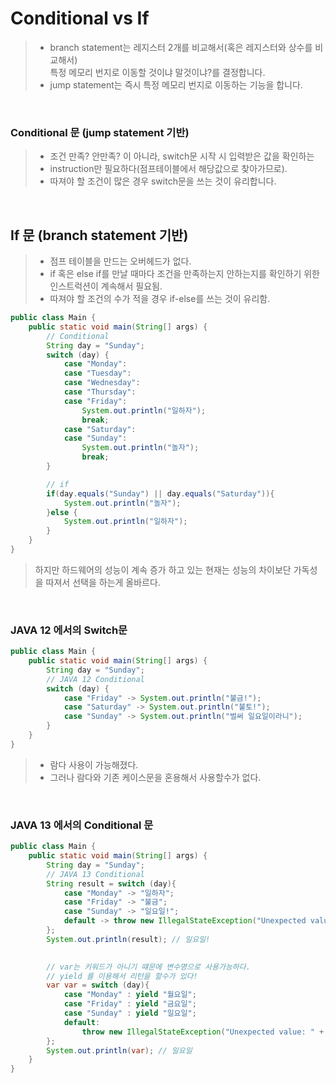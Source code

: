 # Conditional vs If
> * branch statement는 레지스터 2개를 비교해서(혹은 레지스터와 상수를 비교해서)   
    특정 메모리 번지로 이동할 것이냐 말것이냐?를 결정합니다.  
> * jump statement는 즉시 특정 메모리 번지로 이동하는 기능을 합니다.  

<br>

### Conditional 문 (jump statement 기반)
> * 조건 만족? 안만족? 이 아니라, switch문 시작 시 입력받은 값을 확인하는
> * instruction만 필요하다(점프테이블에서 해당값으로 찾아가므로).
> * 따져야 할 조건이 많은 경우 switch문을 쓰는 것이 유리합니다.

<br>

## If 문 (branch statement 기반)
> * 점프 테이블을 만드는 오버헤드가 없다.
> * if 혹은 else if를 만날 때마다 조건을 만족하는지 안하는지를 확인하기 위한 인스트럭션이 계속해서 필요됨.
> * 따져야 할 조건의 수가 적을 경우 if-else를 쓰는 것이 유리함.


```java
public class Main {
    public static void main(String[] args) {
        // Conditional
        String day = "Sunday";
        switch (day) {
            case "Monday":
            case "Tuesday":
            case "Wednesday":
            case "Thursday":
            case "Friday":
                System.out.println("일하자");
                break;
            case "Saturday":
            case "Sunday":
                System.out.println("놀자");
                break;
        }

        // if
        if(day.equals("Sunday") || day.equals("Saturday")){
            System.out.println("놀자");
        }else {
            System.out.println("일하자");
        }
    }
}
```

> 하지만 하드웨어의 성능이 계속 증가 하고 있는 현재는 성능의 차이보단 가독성을 따져서 선택을 하는게 올바르다.

<br>

### JAVA 12 에서의 Switch문
```java
public class Main {
    public static void main(String[] args) {
        String day = "Sunday";
        // JAVA 12 Conditional
        switch (day) {
            case "Friday" -> System.out.println("불금!");
            case "Saturday" -> System.out.println("불토!");
            case "Sunday" -> System.out.println("벌써 일요일이라니");
        }
    }
}
```
> * 람다 사용이 가능해졌다.
> * 그러나 람다와 기존 케이스문을 혼용해서 사용할수가 없다.

<br>

### JAVA 13 에서의 Conditional 문
```java
public class Main {
    public static void main(String[] args) {
        String day = "Sunday";
        // JAVA 13 Conditional
        String result = switch (day){
            case "Monday" -> "일하자";
            case "Friday" -> "불금";
            case "Sunday" -> "일요일!";
            default -> throw new IllegalStateException("Unexpected value: " + day);
        };
        System.out.println(result); // 일요일!

        
        // var는 키워드가 아니기 떄문에 변수명으로 사용가능하다.
        // yield 를 이용해서 리턴을 할수가 있다!
        var var = switch (day){
            case "Monday" : yield "월요일";
            case "Friday" : yield "금요일";
            case "Sunday" : yield "일요일";
            default:
                throw new IllegalStateException("Unexpected value: " + day);
        };
        System.out.println(var); // 일요일
    }
}
```


